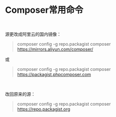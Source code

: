 # Composer常用命令 #

<br>

源更改成阿里云的国内镜像：
> composer config -g repo.packagist composer https://mirrors.aliyun.com/composer/  

或  
> composer config -g repo.packagist composer https://packagist.phpcomposer.com

<br>

改回原来的源：
> composer config -g repo.packagist composer https://repo.packagist.org
